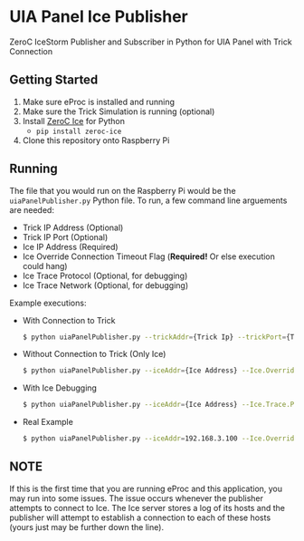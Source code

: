 # UIA Panel Ice Publisher
ZeroC IceStorm Publisher and Subscriber in Python for UIA Panel with Trick Connection

## Getting Started
1. Make sure eProc is installed and running
2. Make sure the Trick Simulation is running (optional)
3. Install [ZeroC Ice](https://zeroc.com/downloads/ice) for Python
    - `pip install zeroc-ice`
4. Clone this repository onto Raspberry Pi

## Running
The file that you would run on the Raspberry Pi would be the `uiaPanelPublisher.py` Python file. 
To run, a few command line arguements are needed:
- Trick IP Address (Optional)
- Trick IP Port (Optional)
- Ice IP Address (Required)
- Ice Override Connection Timeout Flag (**Required!** Or else execution could hang)
- Ice Trace Protocol (Optional, for debugging)
- Ice Trace Network (Optional, for debugging)

Example executions:
- With Connection to Trick
    ```bash
    $ python uiaPanelPublisher.py --trickAddr={Trick Ip} --trickPort={Trick Port} --iceAddr={Ice Address} --Ice.Override.ConnectTimeout=2000
    ```
- Without Connection to Trick (Only Ice)
    ```bash
    $ python uiaPanelPublisher.py --iceAddr={Ice Address} --Ice.Override.ConnectTimeout=2000
    ```
- With Ice Debugging
    ```bash
    $ python uiaPanelPublisher.py --iceAddr={Ice Address} --Ice.Trace.Protocol --Ice.Trace.Network=2 --Ice.Override.ConnectTimeout=2000
    ```
- Real Example
    ```bash
    $ python uiaPanelPublisher.py --iceAddr=192.168.3.100 --Ice.Override.ConnectTimeout=2000
    ```

## NOTE
If this is the first time that you are running eProc and this application, you may run into some issues. The issue occurs whenever the publisher attempts to connect to Ice. The Ice server stores a log of its hosts and the publisher will attempt to establish a connection to each of these hosts (yours just may be further down the line). 
